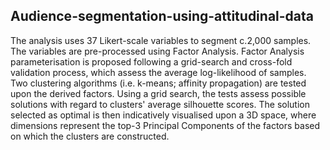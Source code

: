 ## Audience-segmentation-using-attitudinal-data

The analysis uses 37 Likert-scale variables to segment c.2,000 samples. 
The variables are pre-processed using Factor Analysis. Factor Analysis parameterisation is proposed following a grid-search and cross-fold validation process, which assess the average log-likelihood of samples.
Two clustering algorithms (i.e. k-means; affinity propagation) are tested upon the derived factors. Using a grid search, the tests assess possible solutions with regard to clusters' average silhouette scores.
The solution selected as optimal is then indicatively visualised upon a 3D space, where dimensions represent the top-3 Principal Components of the factors based on which the clusters are constructed.

